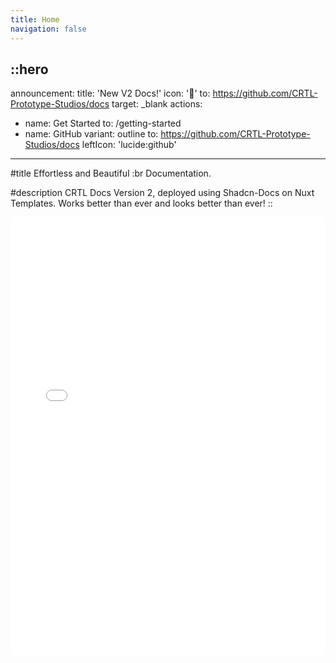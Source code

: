 ```yaml
---
title: Home
navigation: false
---
```


::hero
---
announcement:
  title: 'New V2 Docs!'
  icon: '🎉'
  to: https://github.com/CRTL-Prototype-Studios/docs
  target: _blank
actions:
  - name: Get Started
    to: /getting-started
  - name: GitHub
    variant: outline
    to: https://github.com/CRTL-Prototype-Studios/docs
    leftIcon: 'lucide:github'
---

#title
Effortless and Beautiful :br Documentation.

#description
CRTL Docs Version 2, deployed using Shadcn-Docs on Nuxt Templates. Works better than ever and looks better than ever!
::

<div class="border rounded-lg shadow-md">
  <iframe src="/getting-started/introduction" height="700" width="100%" class="rounded-lg" scrolling="no" frameborder="0">
</div>

